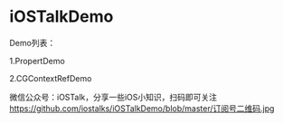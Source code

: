 # iOSTalkDemo


Demo列表：

1.PropertDemo

2.CGContextRefDemo

微信公众号：iOSTalk，分享一些iOS小知识，扫码即可关注
https://github.com/iostalks/iOSTalkDemo/blob/master/订阅号二维码.jpg